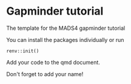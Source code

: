 # Gapminder tutorial
The template for the MADS4 gapminder tutorial

You can install the packages individually or run

`renv::init()`

Add your code to the qmd document. 

Don't forget to add your name!

